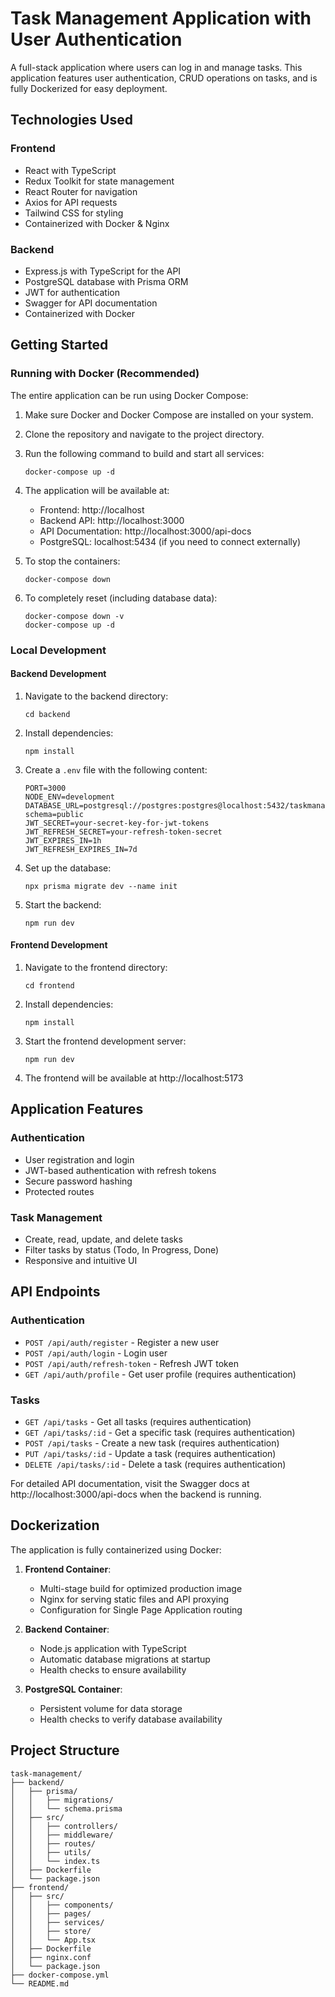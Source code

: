 # Task Management Application with User Authentication

A full-stack application where users can log in and manage tasks. This application features user authentication, CRUD operations on tasks, and is fully Dockerized for easy deployment.

## Technologies Used

### Frontend
- React with TypeScript
- Redux Toolkit for state management
- React Router for navigation
- Axios for API requests
- Tailwind CSS for styling
- Containerized with Docker & Nginx

### Backend
- Express.js with TypeScript for the API
- PostgreSQL database with Prisma ORM
- JWT for authentication
- Swagger for API documentation
- Containerized with Docker

## Getting Started

### Running with Docker (Recommended)

The entire application can be run using Docker Compose:

1. Make sure Docker and Docker Compose are installed on your system.

2. Clone the repository and navigate to the project directory.

3. Run the following command to build and start all services:
   ```
   docker-compose up -d
   ```

4. The application will be available at:
   - Frontend: http://localhost
   - Backend API: http://localhost:3000
   - API Documentation: http://localhost:3000/api-docs
   - PostgreSQL: localhost:5434 (if you need to connect externally)

5. To stop the containers:
   ```
   docker-compose down
   ```

6. To completely reset (including database data):
   ```
   docker-compose down -v
   docker-compose up -d
   ```

### Local Development

#### Backend Development

1. Navigate to the backend directory:
   ```
   cd backend
   ```

2. Install dependencies:
   ```
   npm install
   ```

3. Create a `.env` file with the following content:
   ```
   PORT=3000
   NODE_ENV=development
   DATABASE_URL=postgresql://postgres:postgres@localhost:5432/taskmanagement?schema=public
   JWT_SECRET=your-secret-key-for-jwt-tokens
   JWT_REFRESH_SECRET=your-refresh-token-secret
   JWT_EXPIRES_IN=1h
   JWT_REFRESH_EXPIRES_IN=7d
   ```

4. Set up the database:
   ```
   npx prisma migrate dev --name init
   ```

5. Start the backend:
   ```
   npm run dev
   ```

#### Frontend Development

1. Navigate to the frontend directory:
   ```
   cd frontend
   ```

2. Install dependencies:
   ```
   npm install
   ```

3. Start the frontend development server:
   ```
   npm run dev
   ```

4. The frontend will be available at http://localhost:5173

## Application Features

### Authentication
- User registration and login
- JWT-based authentication with refresh tokens
- Secure password hashing
- Protected routes

### Task Management
- Create, read, update, and delete tasks
- Filter tasks by status (Todo, In Progress, Done)
- Responsive and intuitive UI

## API Endpoints

### Authentication

- `POST /api/auth/register` - Register a new user
- `POST /api/auth/login` - Login user
- `POST /api/auth/refresh-token` - Refresh JWT token
- `GET /api/auth/profile` - Get user profile (requires authentication)

### Tasks

- `GET /api/tasks` - Get all tasks (requires authentication)
- `GET /api/tasks/:id` - Get a specific task (requires authentication)
- `POST /api/tasks` - Create a new task (requires authentication)
- `PUT /api/tasks/:id` - Update a task (requires authentication)
- `DELETE /api/tasks/:id` - Delete a task (requires authentication)

For detailed API documentation, visit the Swagger docs at http://localhost:3000/api-docs when the backend is running.

## Dockerization

The application is fully containerized using Docker:

1. **Frontend Container**:
   - Multi-stage build for optimized production image
   - Nginx for serving static files and API proxying
   - Configuration for Single Page Application routing

2. **Backend Container**:
   - Node.js application with TypeScript
   - Automatic database migrations at startup
   - Health checks to ensure availability

3. **PostgreSQL Container**:
   - Persistent volume for data storage
   - Health checks to verify database availability

## Project Structure

```
task-management/
├── backend/
│   ├── prisma/
│   │   ├── migrations/
│   │   └── schema.prisma
│   ├── src/
│   │   ├── controllers/
│   │   ├── middleware/
│   │   ├── routes/
│   │   ├── utils/
│   │   └── index.ts
│   ├── Dockerfile
│   └── package.json
├── frontend/
│   ├── src/
│   │   ├── components/
│   │   ├── pages/
│   │   ├── services/
│   │   ├── store/
│   │   └── App.tsx
│   ├── Dockerfile
│   ├── nginx.conf
│   └── package.json
├── docker-compose.yml
└── README.md
```
